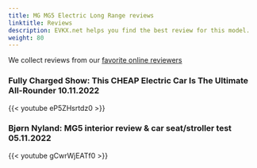 ```yaml
---
title: MG MG5 Electric Long Range reviews
linktitle: Reviews
description: EVKX.net helps you find the best review for this model. 
weight: 80
---
```

We collect reviews from our [favorite online reviewers](/guides/evreviewers/)

### Fully Charged Show: This CHEAP Electric Car Is The Ultimate All-Rounder 10.11.2022

{{< youtube eP5ZHsrtdz0 >}}

### Bjørn Nyland: MG5 interior review & car seat/stroller test 05.11.2022

{{< youtube gCwrWjEATf0 >}}

